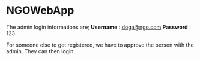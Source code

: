 # NGOWebApp
The admin login informations are;
**Username** : doga@ngo.com
**Password** : 123

For someone else to get registered, we have to approve the person with the admin. They can then login.
